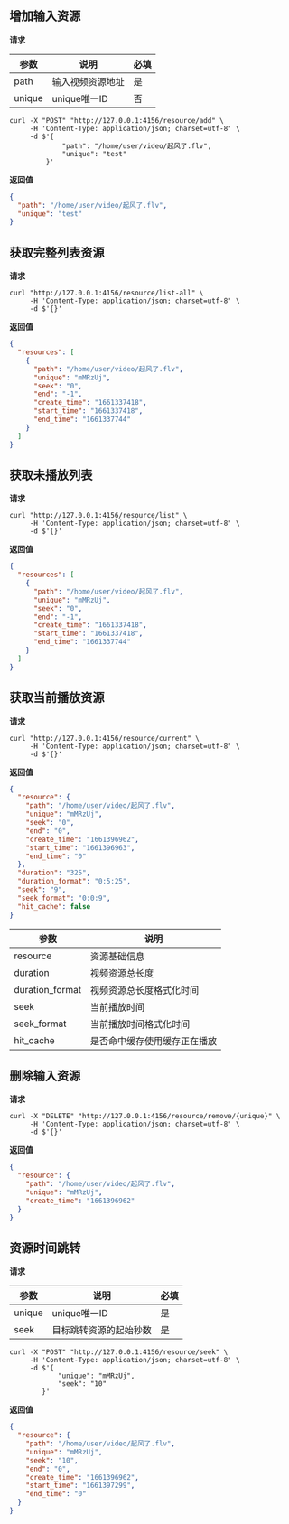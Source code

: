 ## 增加输入资源

**请求**

| 参数   | 说明             | 必填 |
| ------ | ---------------- | ---- |
| path   | 输入视频资源地址 | 是   |
| unique | unique唯一ID     | 否   |



```shell
curl -X "POST" "http://127.0.0.1:4156/resource/add" \
     -H 'Content-Type: application/json; charset=utf-8' \
     -d $'{
             "path": "/home/user/video/起风了.flv",
             "unique": "test"
         }'
```

**返回值**

```json
{
  "path": "/home/user/video/起风了.flv",
  "unique": "test"
}
```



## 获取完整列表资源

**请求**

```shell
curl "http://127.0.0.1:4156/resource/list-all" \
     -H 'Content-Type: application/json; charset=utf-8' \
     -d $'{}'
```

**返回值**

```json
{
  "resources": [
    {
      "path": "/home/user/video/起风了.flv",
      "unique": "mMRzUj",
      "seek": "0",
      "end": "-1",
      "create_time": "1661337418",
      "start_time": "1661337418",
      "end_time": "1661337744"
    }
  ]
}
```



## 获取未播放列表

**请求**

```shell
curl "http://127.0.0.1:4156/resource/list" \
     -H 'Content-Type: application/json; charset=utf-8' \
     -d $'{}'
```

**返回值**

```json
{
  "resources": [
    {
      "path": "/home/user/video/起风了.flv",
      "unique": "mMRzUj",
      "seek": "0",
      "end": "-1",
      "create_time": "1661337418",
      "start_time": "1661337418",
      "end_time": "1661337744"
    }
  ]
}
```



## 获取当前播放资源

**请求**

```shell
curl "http://127.0.0.1:4156/resource/current" \
     -H 'Content-Type: application/json; charset=utf-8' \
     -d $'{}'
```

**返回值**

```json
{
  "resource": {
    "path": "/home/user/video/起风了.flv",
    "unique": "mMRzUj",
    "seek": "0",
    "end": "0",
    "create_time": "1661396962",
    "start_time": "1661396963",
    "end_time": "0"
  },
  "duration": "325",
  "duration_format": "0:5:25",
  "seek": "9",
  "seek_format": "0:0:9",
  "hit_cache": false
}
```

| 参数            | 说明                         |
| --------------- | ---------------------------- |
| resource        | 资源基础信息                 |
| duration        | 视频资源总长度               |
| duration_format | 视频资源总长度格式化时间     |
| seek            | 当前播放时间                 |
| seek_format     | 当前播放时间格式化时间       |
| hit_cache       | 是否命中缓存使用缓存正在播放 |



## 删除输入资源

**请求**

```shell
curl -X "DELETE" "http://127.0.0.1:4156/resource/remove/{unique}" \
     -H 'Content-Type: application/json; charset=utf-8' \
     -d $'{}'
```

**返回值**

```json
{
  "resource": {
    "path": "/home/user/video/起风了.flv",
    "unique": "mMRzUj",
    "create_time": "1661396962"
  }
}
```



## 资源时间跳转

**请求**

| 参数   | 说明                   | 必填 |
| ------ | ---------------------- | ---- |
| unique | unique唯一ID           | 是   |
| seek   | 目标跳转资源的起始秒数 | 是   |



```shell
curl -X "POST" "http://127.0.0.1:4156/resource/seek" \
     -H 'Content-Type: application/json; charset=utf-8' \
     -d $'{
            "unique": "mMRzUj",
            "seek": "10"
        }'
```

**返回值**

```json
{
  "resource": {
    "path": "/home/user/video/起风了.flv",
    "unique": "mMRzUj",
    "seek": "10",
    "end": "0",
    "create_time": "1661396962",
    "start_time": "1661397299",
    "end_time": "0"
  }
}
```

